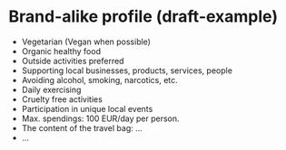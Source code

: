 # Brand-alike profile (draft-example)

- Vegetarian (Vegan when possible)
- Organic healthy food
- Outside activities preferred
- Supporting local businesses, products, services, people
- Avoiding alcohol, smoking, narcotics, etc.
- Daily exercising
- Cruelty free activities
- Participation in unique local events
- Max. spendings: 100 EUR/day per person.
- The content of the travel bag: ...
- ...
